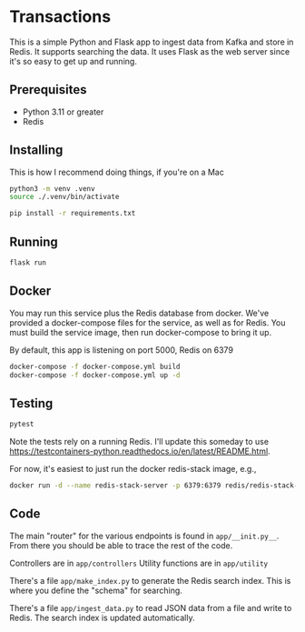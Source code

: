 # Transactions

This is a simple Python and Flask app to ingest data from Kafka and store in Redis. It supports searching the data. It uses Flask as the web server since it's so easy to get up and running.


## Prerequisites

- Python 3.11 or greater
- Redis

## Installing
This is how I recommend doing things, if you're on a Mac

```bash
python3 -m venv .venv
source ./.venv/bin/activate
```

```bash
pip install -r requirements.txt
```

## Running
```bash
flask run
```

## Docker
You may run this service plus the Redis database from docker. We've provided a docker-compose files for the service,
as well as for Redis. You must build the service image, then run docker-compose to bring it up.

By default, this app is listening on port 5000, Redis on 6379

```bash
docker-compose -f docker-compose.yml build
docker-compose -f docker-compose.yml up -d
```

## Testing
```bash
pytest
```

Note the tests rely on a running Redis. I'll update this someday to use https://testcontainers-python.readthedocs.io/en/latest/README.html.

For now, it's easiest to just run the docker redis-stack image, e.g.,
```bash
docker run -d --name redis-stack-server -p 6379:6379 redis/redis-stack-server:latest
```

## Code
The main "router" for the various endpoints is found in `app/__init.py__`. From there you should be able to trace the
rest of the code.

Controllers are in `app/controllers`
Utility functions are in `app/utility`

There's a file `app/make_index.py` to generate the Redis search index. This is where you define the "schema" for searching.

There's a file `app/ingest_data.py` to read JSON data from a file and write to Redis. The search index is updated automatically.

